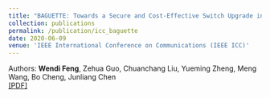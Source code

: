 ```yaml
---
title: "BAGUETTE: Towards a Secure and Cost-Effective Switch Upgrade in Hybrid Software-Defined Networks"
collection: publications
permalink: /publication/icc_baguette
date: 2020-06-09
venue: 'IEEE International Conference on Communications (IEEE ICC)'
---
```


Authors: **Wendi Feng**, Zehua Guo, Chuanchang Liu, Yueming Zheng, Meng Wang, Bo Cheng, Junliang Chen<br>
[[PDF]](http://wendifeng.github.io/files/icc_baguette.pdf)

